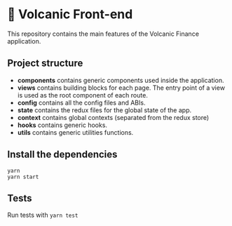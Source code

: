 # 🌋 Volcanic Front-end

This repository contains the main features of the Volcanic Finance application.

## Project structure

- **components** contains generic components used inside the application.
- **views** contains building blocks for each page. The entry point of a view is used as the root component of each route.
- **config** contains all the config files and ABIs.
- **state** contains the redux files for the global state of the app.
- **context** contains global contexts (separated from the redux store)
- **hooks** contains generic hooks.
- **utils** contains generic utilities functions.

## Install the dependencies

```shell
yarn
yarn start
```

## Tests

Run tests with `yarn test`
